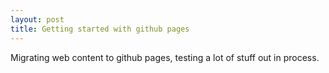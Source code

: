 ```yaml
---
layout: post
title: Getting started with github pages
---
```


Migrating web content to github pages, testing a lot of stuff out in process.
